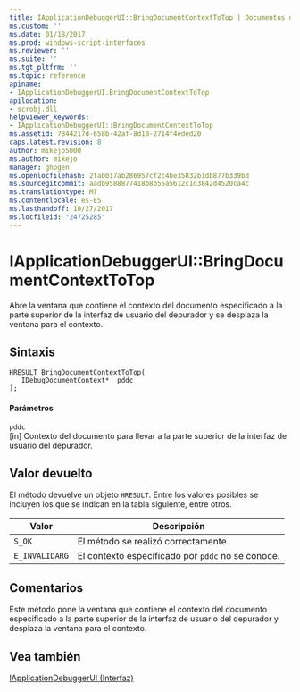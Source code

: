 ```yaml
---
title: IApplicationDebuggerUI::BringDocumentContextToTop | Documentos de Microsoft
ms.custom: ''
ms.date: 01/18/2017
ms.prod: windows-script-interfaces
ms.reviewer: ''
ms.suite: ''
ms.tgt_pltfrm: ''
ms.topic: reference
apiname:
- IApplicationDebuggerUI.BringDocumentContextToTop
apilocation:
- scrobj.dll
helpviewer_keywords:
- IApplicationDebuggerUI::BringDocumentContextToTop
ms.assetid: 7844217d-658b-42af-8d10-2714f4eded20
caps.latest.revision: 8
author: mikejo5000
ms.author: mikejo
manager: ghogen
ms.openlocfilehash: 2fab017ab286957cf2c4be35832b1db877b339bd
ms.sourcegitcommit: aadb9588877418b8b55a5612c1d3842d4520ca4c
ms.translationtype: MT
ms.contentlocale: es-ES
ms.lasthandoff: 10/27/2017
ms.locfileid: "24725285"
---
```

# <a name="iapplicationdebuggeruibringdocumentcontexttotop"></a>IApplicationDebuggerUI::BringDocumentContextToTop
Abre la ventana que contiene el contexto del documento especificado a la parte superior de la interfaz de usuario del depurador y se desplaza la ventana para el contexto.  
  
## <a name="syntax"></a>Sintaxis  
  
```  
HRESULT BringDocumentContextToTop(  
   IDebugDocumentContext*  pddc  
);  
```  
  
#### <a name="parameters"></a>Parámetros  
 `pddc`  
 [in] Contexto del documento para llevar a la parte superior de la interfaz de usuario del depurador.  
  
## <a name="return-value"></a>Valor devuelto  
 El método devuelve un objeto `HRESULT`. Entre los valores posibles se incluyen los que se indican en la tabla siguiente, entre otros.  
  
|Valor|Descripción|  
|-----------|-----------------|  
|`S_OK`|El método se realizó correctamente.|  
|`E_INVALIDARG`|El contexto especificado por `pddc` no se conoce.|  
  
## <a name="remarks"></a>Comentarios  
 Este método pone la ventana que contiene el contexto del documento especificado a la parte superior de la interfaz de usuario del depurador y desplaza la ventana para el contexto.  
  
## <a name="see-also"></a>Vea también  
 [IApplicationDebuggerUI (Interfaz)](../../winscript/reference/iapplicationdebuggerui-interface.md)